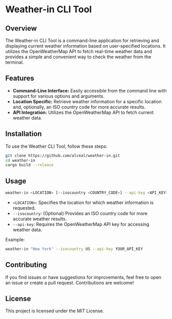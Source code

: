 # Weather-in CLI Tool

## Overview

The Weather-in CLI Tool is a command-line application for retrieving and displaying current weather information based on user-specified locations. It utilizes the OpenWeatherMap API to fetch real-time weather data and provides a simple and convenient way to check the weather from the terminal.

## Features

- **Command-Line Interface:** Easily accessible from the command line with support for various options and arguments.
- **Location Specific:** Retrieve weather information for a specific location and, optionally, an ISO country code for more accurate results.
- **API Integration:** Utilizes the OpenWeatherMap API to fetch current weather data.

## Installation

To use the Weather CLI Tool, follow these steps:

```bash
git clone https://github.com/alceal/weather-in.git
cd weather-in
cargo build --release
```

## Usage

```bash
weather-in <LOCATION> [--isocountry <COUNTRY_CODE>] --api-key <API_KEY>
```

- `<LOCATION>`: Specifies the location for which weather information is requested.
- `--isocountry`: (Optional) Provides an ISO country code for more accurate weather results.
- `--api-key`: Requires the OpenWeatherMap API key for accessing weather data.

Example:

```bash
weather-in "New York" --isocountry US --api-key YOUR_API_KEY
```

## Contributing

If you find issues or have suggestions for improvements, feel free to open an issue or create a pull request. Contributions are welcome!

## License

This project is licensed under the MIT License.
